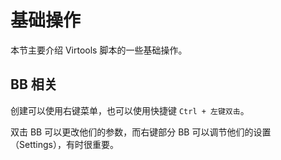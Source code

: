 # 基础操作

本节主要介绍 Virtools 脚本的一些基础操作。

## BB 相关

创建可以使用右键菜单，也可以使用快捷键 `Ctrl + 左键双击`。

双击 BB 可以更改他们的参数，而右键部分 BB 可以调节他们的设置（Settings），有时很重要。
